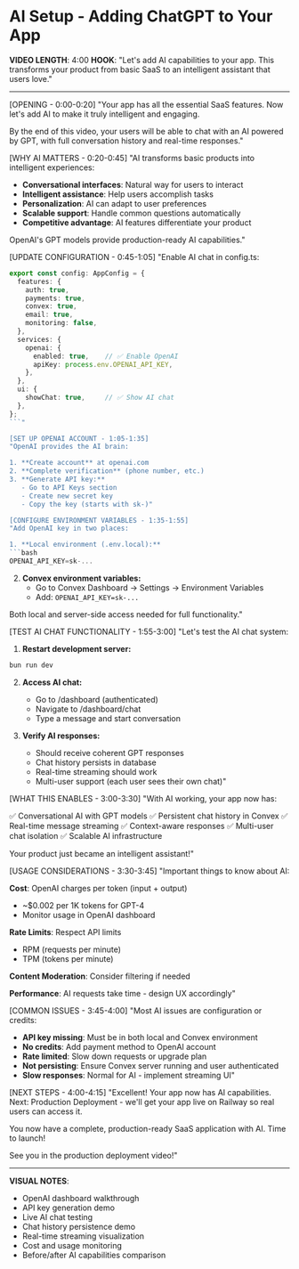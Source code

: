 # AI Setup - Adding ChatGPT to Your App

**VIDEO LENGTH**: 4:00
**HOOK**: "Let's add AI capabilities to your app. This transforms your product from basic SaaS to an intelligent assistant that users love."

---

[OPENING - 0:00-0:20]
"Your app has all the essential SaaS features. Now let's add AI to make it truly intelligent and engaging.

By the end of this video, your users will be able to chat with an AI powered by GPT, with full conversation history and real-time responses."

[WHY AI MATTERS - 0:20-0:45]
"AI transforms basic products into intelligent experiences:

- **Conversational interfaces**: Natural way for users to interact
- **Intelligent assistance**: Help users accomplish tasks
- **Personalization**: AI can adapt to user preferences
- **Scalable support**: Handle common questions automatically
- **Competitive advantage**: AI features differentiate your product

OpenAI's GPT models provide production-ready AI capabilities."

[UPDATE CONFIGURATION - 0:45-1:05]
"Enable AI chat in config.ts:

```typescript
export const config: AppConfig = {
  features: {
    auth: true,
    payments: true,
    convex: true,
    email: true,
    monitoring: false,
  },
  services: {
    openai: {
      enabled: true,    // ✅ Enable OpenAI
      apiKey: process.env.OPENAI_API_KEY,
    },
  },
  ui: {
    showChat: true,     // ✅ Show AI chat
  },
};
```"

[SET UP OPENAI ACCOUNT - 1:05-1:35]
"OpenAI provides the AI brain:

1. **Create account** at openai.com
2. **Complete verification** (phone number, etc.)
3. **Generate API key:**
   - Go to API Keys section
   - Create new secret key
   - Copy the key (starts with sk-)"

[CONFIGURE ENVIRONMENT VARIABLES - 1:35-1:55]
"Add OpenAI key in two places:

1. **Local environment (.env.local):**
```bash
OPENAI_API_KEY=sk-...
```

2. **Convex environment variables:**
   - Go to Convex Dashboard → Settings → Environment Variables
   - Add: `OPENAI_API_KEY=sk-...`

Both local and server-side access needed for full functionality."

[TEST AI CHAT FUNCTIONALITY - 1:55-3:00]
"Let's test the AI chat system:

1. **Restart development server:**
```bash
bun run dev
```

2. **Access AI chat:**
   - Go to /dashboard (authenticated)
   - Navigate to /dashboard/chat
   - Type a message and start conversation

3. **Verify AI responses:**
   - Should receive coherent GPT responses
   - Chat history persists in database
   - Real-time streaming should work
   - Multi-user support (each user sees their own chat)"

[WHAT THIS ENABLES - 3:00-3:30]
"With AI working, your app now has:

✅ Conversational AI with GPT models
✅ Persistent chat history in Convex
✅ Real-time message streaming
✅ Context-aware responses
✅ Multi-user chat isolation
✅ Scalable AI infrastructure

Your product just became an intelligent assistant!"

[USAGE CONSIDERATIONS - 3:30-3:45]
"Important things to know about AI:

**Cost**: OpenAI charges per token (input + output)
- ~$0.002 per 1K tokens for GPT-4
- Monitor usage in OpenAI dashboard

**Rate Limits**: Respect API limits
- RPM (requests per minute)
- TPM (tokens per minute)

**Content Moderation**: Consider filtering if needed

**Performance**: AI requests take time - design UX accordingly"

[COMMON ISSUES - 3:45-4:00]
"Most AI issues are configuration or credits:

- **API key missing**: Must be in both local and Convex environment
- **No credits**: Add payment method to OpenAI account
- **Rate limited**: Slow down requests or upgrade plan
- **Not persisting**: Ensure Convex server running and user authenticated
- **Slow responses**: Normal for AI - implement streaming UI"

[NEXT STEPS - 4:00-4:15]
"Excellent! Your app now has AI capabilities. Next: Production Deployment - we'll get your app live on Railway so real users can access it.

You now have a complete, production-ready SaaS application with AI. Time to launch!

See you in the production deployment video!"

---

**VISUAL NOTES**:
- OpenAI dashboard walkthrough
- API key generation demo
- Live AI chat testing
- Chat history persistence demo
- Real-time streaming visualization
- Cost and usage monitoring
- Before/after AI capabilities comparison
